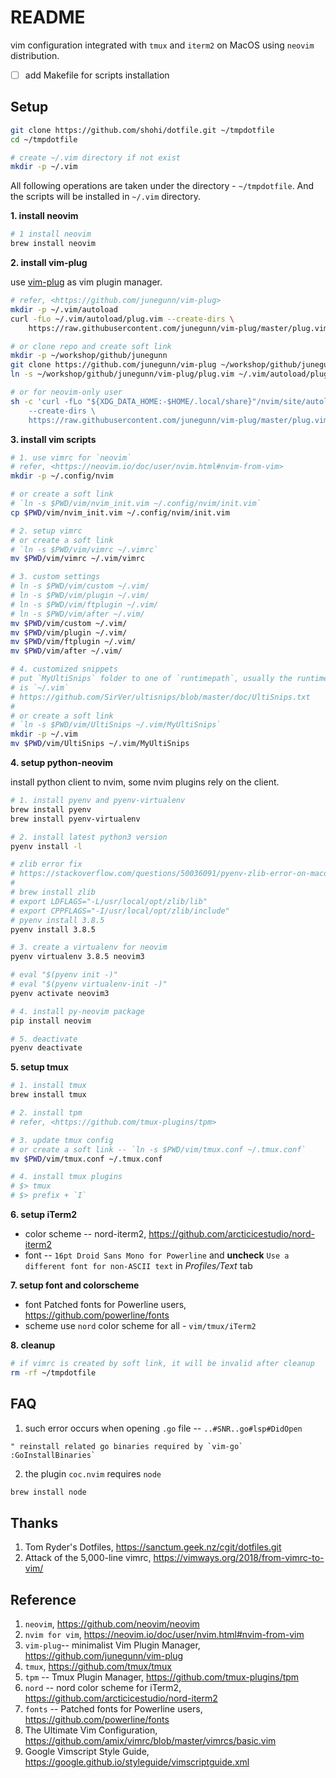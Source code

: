 # README
vim configuration integrated with `tmux` and `iterm2` on MacOS using `neovim`
distribution.

- [ ] add Makefile for scripts installation

## Setup

```bash
git clone https://github.com/shohi/dotfile.git ~/tmpdotfile
cd ~/tmpdotfile

# create ~/.vim directory if not exist
mkdir -p ~/.vim
```

All following operations are taken under the directory - `~/tmpdotfile`. And
the scripts will be installed in `~/.vim` directory.

**1. install neovim**

```bash
# 1 install neovim
brew install neovim
```

**2. install vim-plug**

use [vim-plug](https://github.com/junegunn/vim-plug) as vim plugin manager.

```bash
# refer, <https://github.com/junegunn/vim-plug>
mkdir -p ~/.vim/autoload
curl -fLo ~/.vim/autoload/plug.vim --create-dirs \
    https://raw.githubusercontent.com/junegunn/vim-plug/master/plug.vim

# or clone repo and create soft link
mkdir -p ~/workshop/github/junegunn
git clone https://github.com/junegunn/vim-plug ~/workshop/github/junegunn/vim-plug
ln -s ~/workshop/github/junegunn/vim-plug/plug.vim ~/.vim/autoload/plug.vim

# or for neovim-only user
sh -c 'curl -fLo "${XDG_DATA_HOME:-$HOME/.local/share}"/nvim/site/autoload/plug.vim \
    --create-dirs \
    https://raw.githubusercontent.com/junegunn/vim-plug/master/plug.vim'
```

**3. install vim scripts**

```bash
# 1. use vimrc for `neovim`
# refer, <https://neovim.io/doc/user/nvim.html#nvim-from-vim>
mkdir -p ~/.config/nvim

# or create a soft link
# `ln -s $PWD/vim/nvim_init.vim ~/.config/nvim/init.vim`
cp $PWD/vim/nvim_init.vim ~/.config/nvim/init.vim

# 2. setup vimrc
# or create a soft link
# `ln -s $PWD/vim/vimrc ~/.vimrc`
mv $PWD/vim/vimrc ~/.vim/vimrc

# 3. custom settings
# ln -s $PWD/vim/custom ~/.vim/
# ln -s $PWD/vim/plugin ~/.vim/
# ln -s $PWD/vim/ftplugin ~/.vim/
# ln -s $PWD/vim/after ~/.vim/
mv $PWD/vim/custom ~/.vim/
mv $PWD/vim/plugin ~/.vim/
mv $PWD/vim/ftplugin ~/.vim/
mv $PWD/vim/after ~/.vim/

# 4. customized snippets
# put `MyUltiSnips` folder to one of `runtimepath`, usually the runtimepath
# is `~/.vim`
# https://github.com/SirVer/ultisnips/blob/master/doc/UltiSnips.txt
#
# or create a soft link
# `ln -s $PWD/vim/UltiSnips ~/.vim/MyUltiSnips`
mkdir -p ~/.vim
mv $PWD/vim/UltiSnips ~/.vim/MyUltiSnips


```

**4. setup python-neovim**

install python client to nvim, some nvim plugins rely on the client.

```bash
# 1. install pyenv and pyenv-virtualenv
brew install pyenv
brew install pyenv-virtualenv

# 2. install latest python3 version
pyenv install -l

# zlib error fix
# https://stackoverflow.com/questions/50036091/pyenv-zlib-error-on-macos
#
# brew install zlib
# export LDFLAGS="-L/usr/local/opt/zlib/lib"
# export CPPFLAGS="-I/usr/local/opt/zlib/include"
# pyenv install 3.8.5
pyenv install 3.8.5

# 3. create a virtualenv for neovim
pyenv virtualenv 3.8.5 neovim3

# eval "$(pyenv init -)"
# eval "$(pyenv virtualenv-init -)"
pyenv activate neovim3

# 4. install py-neovim package
pip install neovim

# 5. deactivate
pyenv deactivate
```

**5. setup tmux**

```bash
# 1. install tmux
brew install tmux

# 2. install tpm
# refer, <https://github.com/tmux-plugins/tpm>

# 3. update tmux config
# or create a soft link -- `ln -s $PWD/vim/tmux.conf ~/.tmux.conf`
mv $PWD/vim/tmux.conf ~/.tmux.conf

# 4. install tmux plugins
# $> tmux
# $> prefix + `I`
```

**6. setup iTerm2**
- color scheme -- nord-iterm2, <https://github.com/arcticicestudio/nord-iterm2>
- font -- `16pt Droid Sans Mono for Powerline` and **uncheck** `Use a different font for non-ASCII text` in *Profiles/Text* tab


**7. setup font and colorscheme**
- font
Patched fonts for Powerline users, https://github.com/powerline/fonts
- scheme
use `nord` color scheme for all - `vim/tmux/iTerm2`


**8. cleanup**

```bash
# if vimrc is created by soft link, it will be invalid after cleanup
rm -rf ~/tmpdotfile
```

## FAQ
1. such error occurs when opening `.go` file -- `..#SNR..go#lsp#DidOpen`

```vim
" reinstall related go binaries required by `vim-go`
:GoInstallBinaries`
```

2. the plugin `coc.nvim` requires `node`
```bash
brew install node
```

## Thanks
1. Tom Ryder's Dotfiles, https://sanctum.geek.nz/cgit/dotfiles.git
2. Attack of the 5,000-line vimrc, https://vimways.org/2018/from-vimrc-to-vim/

## Reference

1. `neovim`, <https://github.com/neovim/neovim>
2. `nvim for vim`, <https://neovim.io/doc/user/nvim.html#nvim-from-vim>
3. `vim-plug`-- minimalist Vim Plugin Manager, <https://github.com/junegunn/vim-plug>
4. `tmux`, <https://github.com/tmux/tmux>
5. `tpm` -- Tmux Plugin Manager, <https://github.com/tmux-plugins/tpm>
6. `nord` -- nord color scheme for iTerm2, <https://github.com/arcticicestudio/nord-iterm2>
7. `fonts` -- Patched fonts for Powerline users, <https://github.com/powerline/fonts>
8. The Ultimate Vim Configuration, <https://github.com/amix/vimrc/blob/master/vimrcs/basic.vim>
9. Google Vimscript Style Guide, <https://google.github.io/styleguide/vimscriptguide.xml>
